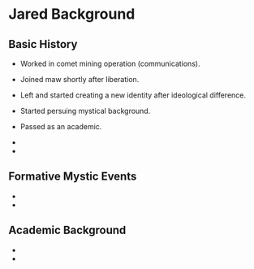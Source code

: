 # Jared Background

## Basic History
- Worked in comet mining operation (communications).

- Joined maw shortly after liberation.

- Left and started creating a new identity after ideological difference.

- Started persuing mystical background.

- Passed as an academic.

-  

-  

## Formative Mystic Events
- 

-



## Academic Background
-

-

